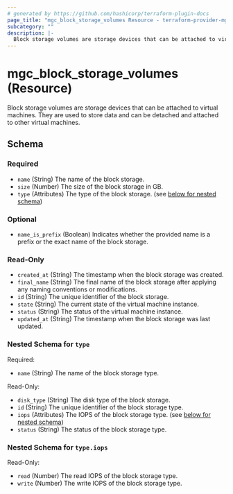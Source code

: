 ```yaml
---
# generated by https://github.com/hashicorp/terraform-plugin-docs
page_title: "mgc_block_storage_volumes Resource - terraform-provider-mgc"
subcategory: ""
description: |-
  Block storage volumes are storage devices that can be attached to virtual machines. They are used to store data and can be detached and attached to other virtual machines.
---
```


# mgc_block_storage_volumes (Resource)

Block storage volumes are storage devices that can be attached to virtual machines. They are used to store data and can be detached and attached to other virtual machines.



<!-- schema generated by tfplugindocs -->
## Schema

### Required

- `name` (String) The name of the block storage.
- `size` (Number) The size of the block storage in GB.
- `type` (Attributes) The type of the block storage. (see [below for nested schema](#nestedatt--type))

### Optional

- `name_is_prefix` (Boolean) Indicates whether the provided name is a prefix or the exact name of the block storage.

### Read-Only

- `created_at` (String) The timestamp when the block storage was created.
- `final_name` (String) The final name of the block storage after applying any naming conventions or modifications.
- `id` (String) The unique identifier of the block storage.
- `state` (String) The current state of the virtual machine instance.
- `status` (String) The status of the virtual machine instance.
- `updated_at` (String) The timestamp when the block storage was last updated.

<a id="nestedatt--type"></a>
### Nested Schema for `type`

Required:

- `name` (String) The name of the block storage type.

Read-Only:

- `disk_type` (String) The disk type of the block storage.
- `id` (String) The unique identifier of the block storage type.
- `iops` (Attributes) The IOPS of the block storage type. (see [below for nested schema](#nestedatt--type--iops))
- `status` (String) The status of the block storage type.

<a id="nestedatt--type--iops"></a>
### Nested Schema for `type.iops`

Read-Only:

- `read` (Number) The read IOPS of the block storage type.
- `write` (Number) The write IOPS of the block storage type.
